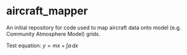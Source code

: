 # aircraft_mapper
An initial repository for code used to map aircraft data onto model (e.g. Community Atmosphere Model) grids.

Test equation: $y = mx + \int a\,dx$
